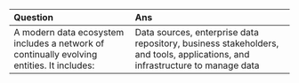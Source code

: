 | **Question** | **Ans** |
| :--- | :--- |
| A modern data ecosystem includes a network of continually evolving entities. It includes: | Data sources, enterprise data repository, business stakeholders, and tools, applications, and infrastructure to manage data |

